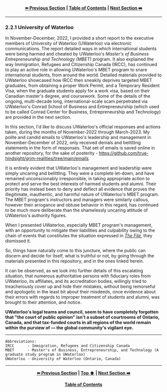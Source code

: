 <div align="center">
  
  **[:arrow_left: Previous Section][Prev] | [Table of Contents][TOC] | [Next Section :arrow_right:][Next]**
  
  [Prev]: ./02-2.md
  [Next]: ./02-2-2.md
  [TOC]: ./README.md#table-of-contents
  
</div>

---

### 2.2.1 University of Waterloo

In November-December, 2022, I provided a short report to the executive members of University of Waterloo (UWaterloo) via electronic communications. The report detailed ways in which international students were being harmed and cheated by UWaterloo's *Master's of Business Entrepreneurship and Technology (MBET)* program. It also explained the way Immigration, Refugees and Citizenship Canada (IRCC), has continued to play an active role in allowing UWaterloo's MBET program to snare international students, from around the world. Detailed materials provided to UWaterloo showcased how IRCC then sneakily deprives targeted MBET graduates, from obtaining a proper Work Permit, and a Temporary Resident Visa, when the graduate students apply for a work visa, based on their Canadian master's degree, and coursework. Some of the details of the ongoing, multi-decade long, international-scale scam perpetrated via UWaterloo's Conrad School of Business and Entrepreneurship (which used to be called Conrad Center for Business, Entrepreneurship and Technology) are provided in the next section. 

In this section, I'd like to discuss UWaterloo's official responses and actions taken, during the months of November-2022 through March-2023. My polite and candid emails to UWaterloo's leadership and management in November-December of 2022, only received denials and belittling statements in the form of responses. That set of emails is saved online in another repository, for the sake of posterity - https://github.com/true-hindsight/grim-realities/tree/main/emails  

It is entirely evident that UWaterloo's management and leadership were simply uncaring and belittling. They were a complete let-down, and have remained unconscionably irresponsible, in taking appropriate action to protect and serve the best interests of harmed students and alumni. Their priority has instead been to deny and deflect all evidence that proves the illegitimate, inauthentic, and harmful nature of UWaterloo's MBET program. The MBET program's instructors and managers were similarly callous, however their arrogance and obtuse behavior in this regard, has continued to be much more deliberate than the shamelessly uncaring attitude of UWaterloo's authority figures. 

When I presented UWaterloo, especially MBET program's management, with an opportunity to mitigate their liabilities and culpability owing to the chain of events that constitutes the situation expressed in *[The File](https://github.com/true-hindsight/grim-realities/blob/main/navigating-this-gitrepo.md#20-navigating-this-documentation),* they dismissed it.

So, things have naturally come to this juncture, where the public can discern and decide for itself, what is truthful or not, by going through the materials presented in this repository, and in the ones linked herein.

It can be observed, as we look into further details of this escalating situation, that numerous authoritative persons with fiduciary roles from UWaterloo, its affiliates, and its accreditation bodies, willingly tried to treacherously cover up and hide their mistakes, without being remorseful and apologetic in the least bit about their misdeeds, once evidence about their errors with regards to improper treatment of students and alumni, was brought to their attention, and notice. 

**UWaterloo's legal teams and council, seem to have completely forgotten that "the court of public opinion" isn't a subset of courtrooms of Ontario, Canada, and that tax-funded courts in all regions of the world remain within the purview of — the global community's vigilant eye.** 

---

```
Abbreviations:
IRCC      - Immigration, Refugees and Citizenship Canada 
MBET      - Master's of Business, Entrepreneurship, and Technology (A graduate study program in UWaterloo)
UWaterloo - University of Waterloo (Ontario, Canada)

```

---
<div align="center">
  
  **[:arrow_left: Previous Section][Prev] | [Top :arrow_up:][Top] | [Next Section :arrow_right:][Next]** 
  
  **[Table of Contents][TOC]**

  [Prev]: ./02-2.md
  [Top]: ./02-2-1.md#221-university-of-waterloo
  [Next]: ./02-2-2.md
  [TOC]: ./README.md#table-of-contents
  
</div>